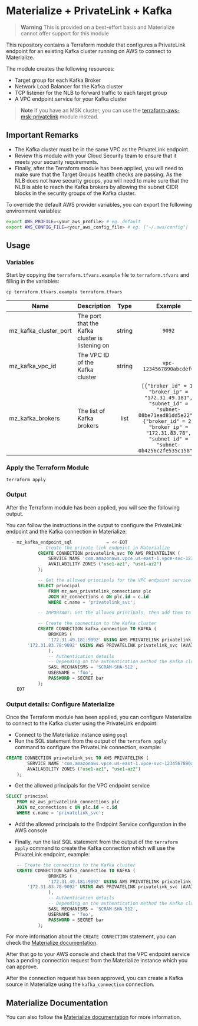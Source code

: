 # Materialize + PrivateLink + Kafka

> **Warning**
> This is provided on a best-effort basis and Materialize cannot offer support for this module

This repository contains a Terraform module that configures a PrivateLink endpoint for an existing Kafka cluster running on AWS to connect to Materialize.

The module creates the following resources:
- Target group for each Kafka Broker
- Network Load Balancer for the Kafka cluster
- TCP listener for the NLB to forward traffic to each target group
- A VPC endpoint service for your Kafka cluster

> **Note**
> If you have an MSK cluster, you can use the [terraform-aws-msk-privatelink](https://github.com/MaterializeInc/terraform-aws-msk-privatelink) module instead.

## Important Remarks

- The Kafka cluster must be in the same VPC as the PrivateLink endpoint.
- Review this module with your Cloud Security team to ensure that it meets your security requirements.
- Finally, after the Terraform module has been applied, you will need to make sure that the Target Groups heatlth checks are passing. As the NLB does not have security groups, you will need to make sure that the NLB is able to reach the Kafka brokers by allowing the subnet CIDR blocks in the security groups of the Kafka cluster.

To override the default AWS provider variables, you can export the following environment variables:

```bash
export AWS_PROFILE=<your_aws_profile> # eg. default
export AWS_CONFIG_FILE=<your_aws_config_file> # eg. ["~/.aws/config"]
```

## Usage

### Variables

Start by copying the `terraform.tfvars.example` file to `terraform.tfvars` and filling in the variables:

```
cp terraform.tfvars.example terraform.tfvars
```

| Name | Description | Type | Example | Required |
|------|-------------|:----:|:-----:|:-----:|
| mz_kafka_cluster_port | The port that the Kafka cluster is listening on | string | `9092` | yes |
| mz_kafka_vpc_id | The VPC ID of the Kafka cluster | string | `vpc-1234567890abcdef0` | yes |
| mz_kafka_brokers | The list of Kafka brokers | list | `[{"broker_id" = 1, "broker_ip" = "172.31.49.181", "subnet_id" = "subnet-08be71ead81dd5e22"}, {"broker_id" = 2, "broker_ip" = "172.31.83.78", "subnet_id" = "subnet-0b4256c2fe535c158"}]` | yes |

### Apply the Terraform Module

```
terraform apply
```

### Output

After the Terraform module has been applied, you will see the following output.

You can follow the instructions in the output to configure the PrivateLink endpoint and the Kafka connection in Materialize:

```sql
  - mz_kafka_endpoint_sql             = <<-EOT
            -- Create the private link endpoint in Materialize
            CREATE CONNECTION privatelink_svc TO AWS PRIVATELINK (
                SERVICE NAME 'com.amazonaws.vpce.us-east-1.vpce-svc-1234567890abcdef0',
                AVAILABILITY ZONES ("use1-az1", "use1-az2")
            );

            -- Get the allowed principals for the VPC endpoint service
            SELECT principal
                FROM mz_aws_privatelink_connections plc
                JOIN mz_connections c ON plc.id = c.id
                WHERE c.name = 'privatelink_svc';

            -- IMPORTANT: Get the allowed principals, then add them to the VPC endpoint service

            -- Create the connection to the Kafka cluster
            CREATE CONNECTION kafka_connection TO KAFKA (
                BROKERS (
                '172.31.49.181:9092' USING AWS PRIVATELINK privatelink_svc (AVAILABILITY ZONE = 'use1-az1', PORT 9001),
        '172.31.83.78:9092' USING AWS PRIVATELINK privatelink_svc (AVAILABILITY ZONE = 'use1-az2', PORT 9002)
                ),
                -- Authentication details
                -- Depending on the authentication method the Kafka cluster is using
                SASL MECHANISMS = 'SCRAM-SHA-512',
                USERNAME = 'foo',
                PASSWORD = SECRET bar
            );
    EOT
```

### Output details: Configure Materialize

Once the Terraform module has been applied, you can configure Materialize to connect to the Kafka cluster using the PrivateLink endpoint:

- Connect to the Materialize instance using `psql`
- Run the SQL statement from the output of the `terraform apply` command to configure the PrivateLink connection, example:

```sql
CREATE CONNECTION privatelink_svc TO AWS PRIVATELINK (
        SERVICE NAME 'com.amazonaws.vpce.us-east-1.vpce-svc-1234567890abcdef0',
        AVAILABILITY ZONES ("use1-az1", "use1-az2")
    );
```

- Get the allowed principals for the VPC endpoint service

```sql
SELECT principal
    FROM mz_aws_privatelink_connections plc
    JOIN mz_connections c ON plc.id = c.id
    WHERE c.name = 'privatelink_svc';
```

- Add the allowed principals to the Endpoint Service configuration in the AWS console

- Finally, run the last SQL statement from the output of the `terraform apply` command to create the Kafka connection which will use the PrivateLink endpoint, example:

```sql
    -- Create the connection to the Kafka cluster
    CREATE CONNECTION kafka_connection TO KAFKA (
                BROKERS (
                '172.31.49.181:9092' USING AWS PRIVATELINK privatelink_svc (AVAILABILITY ZONE = 'use1-az1', PORT 9001),
        '172.31.83.78:9092' USING AWS PRIVATELINK privatelink_svc (AVAILABILITY ZONE = 'use1-az2', PORT 9002)
                ),
                -- Authentication details
                -- Depending on the authentication method the Kafka cluster is using
                SASL MECHANISMS = 'SCRAM-SHA-512',
                USERNAME = 'foo',
                PASSWORD = SECRET bar
            );
```

For more information about the `CREATE CONNECTION` statement, you can check the [Materialize documentation](https://materialize.com/docs/sql/create-connection/#kafka).

After that go to your AWS console and check that the VPC endpoint service has a pending connection request from the Materialize instance which you can approve.

After the connection request has been approved, you can create a Kafka source in Materialize using the `kafka_connection` connection.

## Materialize Documentation

You can also follow the [Materialize documentation](https://materialize.com/docs/ops/network-security/privatelink/) for more information.

